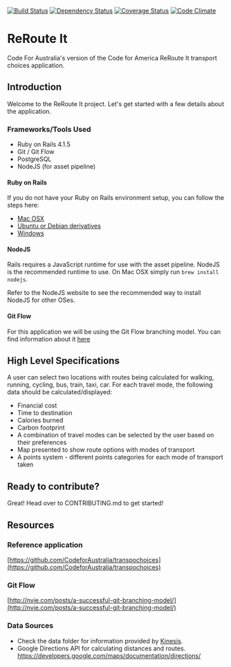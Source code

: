 [![Build Status](https://secure.travis-ci.org/CodeforAustralia/rerouteit.png?branch=develop)](http://travis-ci.org/CodeforAustralia/rerouteit?branch=develop) [![Dependency Status](https://gemnasium.com/CodeforAustralia/rerouteit.svg)](https://gemnasium.com/CodeforAustralia/rerouteit) [![Coverage Status](https://img.shields.io/coveralls/CodeforAustralia/rerouteit.svg?branch=develop)](https://coveralls.io/r/CodeforAustralia/rerouteit?branch=develop) [![Code Climate](https://codeclimate.com/github/CodeforAustralia/rerouteit/badges/gpa.svg)](https://codeclimate.com/github/CodeforAustralia/rerouteit)

# ReRoute It

Code For Australia's version of the Code for America ReRoute It transport
choices application.

## Introduction

Welcome to the ReRoute It project. Let's get started with a few details about
the application.

### Frameworks/Tools Used

- Ruby on Rails 4.1.5
- Git / Git Flow
- PostgreSQL
- NodeJS (for asset pipeline)

#### Ruby on Rails

If you do not have your Ruby on Rails environment setup, you can follow the
steps here:

- [Mac OSX](https://gorails.com/setup/osx/)
- [Ubuntu or Debian derivatives](https://gorails.com/setup/ubuntu/)
- [Windows](http://railsftw.bryanbibat.net/)

#### NodeJS

Rails requires a JavaScript runtime for use with the asset pipeline. NodeJS is
the recommended runtime to use. On Mac OSX simply run `brew install nodejs`.

Refer to the NodeJS website to see the recommended way to install NodeJS for
other OSes.

#### Git Flow

For this application we will be using the Git Flow branching model. You can
find information about it
[here](http://nvie.com/posts/a-successful-git-branching-model/)

## High Level Specifications

A user can select two locations with routes being calculated for walking,
running, cycling, bus, train, taxi, car.  For each travel mode, the following
data should be calculated/displayed:
- Financial cost
- Time to destination
- Calories burned
- Carbon footprint
- A combination of travel modes can be selected by the user based on their
  preferences
- Map presented to show route options with modes of transport
- A points system - different points categories for each mode of transport
  taken

## Ready to contribute?

Great! Head over to CONTRIBUTING.md to get started!

## Resources

### Reference application
[https://github.com/CodeforAustralia/transpochoices](https://github.com/CodeforAustralia/transpochoices)

### Git Flow

[http://nvie.com/posts/a-successful-git-branching-model/](http://nvie.com/posts/a-successful-git-branching-model/)

### Data Sources
- Check the data folder for information provided by
  [Kinesis](http://www.kinesis.org/).
- Google Directions API for calculating distances and routes.
  https://developers.google.com/maps/documentation/directions/
